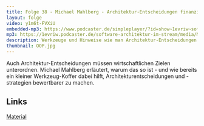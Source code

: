 ```yaml
---
title: Folge 38 - Michael Mahlberg - Architektur-Entscheidungen finanziell bewerten
layout: folge
video: y1m6t-FVXiU
embedded-mp3: https://www.podcaster.de/simpleplayer/?id=show~1evriw~software-architektur-im-stream~pod-6029671a56a6f803407981&v=1613328280
mp3: https://1evriw.podcaster.de/software-architektur-im-stream/media/MichaelMahlberg.mp3
description: Werkzeuge und Hinweise wie man Architektur-Entscheidungen finanziell bewerten kann.
thumbnail: OOP.jpg
---
```


Auch Architektur-Entscheidungen müssen wirtschaftlichen Zielen
unterordnen. Michael Mahlberg erläutert, warum das so ist - und wie
bereits ein kleiner Werkzeug-Koffer dabei hilft,
Architekturentscheidungen und -strategien bewertbarer zu machen.

## Links

[Material](https://bit.ly/oop2021-di24)
